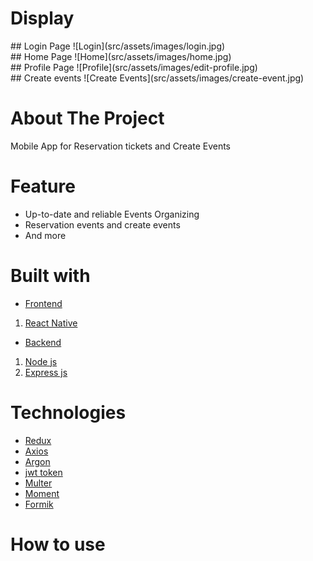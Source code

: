 
# Display

<div style='{display: flex;}'>
  <div>
    ## Login Page
    ![Login](src/assets/images/login.jpg)
  </div>
  <div>
    ## Home Page
    ![Home](src/assets/images/home.jpg)
  </div>
  <div>
    ## Profile Page
    ![Profile](src/assets/images/edit-profile.jpg)
  </div>
  <div>
    ## Create events
    ![Create Events](src/assets/images/create-event.jpg)
  </div>
</div>


# About The Project

Mobile App for Reservation tickets and Create Events

# Feature

- Up-to-date and reliable Events Organizing
- Reservation events and create events
- And more

# Built with

- [Frontend]()
1. [React Native](https://reactnative.dev/)

- [Backend]()
1. [Node js](https://nodejs.org/en/)
2. [Express js](https://expressjs.com/en/starter/installing.html)

# Technologies
- [Redux](https://redux.js.org/)
- [Axios](https://axios-http.com/docs/intro)
- [Argon](https://www.npmjs.com/package/argon2)
- [jwt token](https://www.npmjs.com/package/jsonwebtoken)
- [Multer](https://www.npmjs.com/package/multer)
- [Moment](https://momentjs.com/)
- [Formik](https://formik.org/)


# How to use
